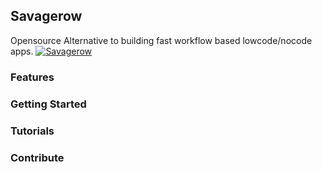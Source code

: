 ## Savagerow
Opensource Alternative to building fast workflow based lowcode/nocode apps.
[![Savagerow](https://circleci.com/gh/ssi-schaefer-nl/savagerow.svg?style=svg)](https://circleci.com/gh/ssi-schaefer-nl/savagerow.svg?style=svg)
### Features

### Getting Started

### Tutorials

### Contribute
